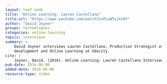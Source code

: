 ```yaml
---
layout: leaf-node
title: "Online Learning: Lauren Castellano"
title-url: "https://www.youtube.com/watch?v=PLuWTvJxtDY"
author: "David Joyner"
groups: technologies
categories: online-learning
topics: interviews
summary: >
    David Joyner interviews Lauren Castellano, Production Strategist at Udacity, about content
    development and Online Learning at Udacity.
cite: |
    Joyner, David. (2016). Online Learning: Lauren Castellano Interview. Udacity. June 6, 2016.
pub-date: 2016-06-06
added-date: 2016-06-06
resource-type: video
---
```

